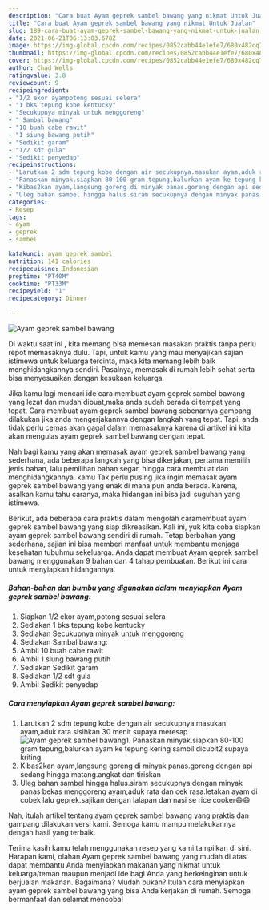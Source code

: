 ```yaml
---
description: "Cara buat Ayam geprek sambel bawang yang nikmat Untuk Jualan"
title: "Cara buat Ayam geprek sambel bawang yang nikmat Untuk Jualan"
slug: 189-cara-buat-ayam-geprek-sambel-bawang-yang-nikmat-untuk-jualan
date: 2021-06-21T06:13:03.678Z
image: https://img-global.cpcdn.com/recipes/0852cabb44e1efe7/680x482cq70/ayam-geprek-sambel-bawang-foto-resep-utama.jpg
thumbnail: https://img-global.cpcdn.com/recipes/0852cabb44e1efe7/680x482cq70/ayam-geprek-sambel-bawang-foto-resep-utama.jpg
cover: https://img-global.cpcdn.com/recipes/0852cabb44e1efe7/680x482cq70/ayam-geprek-sambel-bawang-foto-resep-utama.jpg
author: Chad Wells
ratingvalue: 3.8
reviewcount: 9
recipeingredient:
- "1/2 ekor ayampotong sesuai selera"
- "1 bks tepung kobe kentucky"
- "Secukupnya minyak untuk menggoreng"
- " Sambal bawang"
- "10 buah cabe rawit"
- "1 siung bawang putih"
- "Sedikit garam"
- "1/2 sdt gula"
- "Sedikit penyedap"
recipeinstructions:
- "Larutkan 2 sdm tepung kobe dengan air secukupnya.masukan ayam,aduk rata.sisihkan 30 menit supaya meresap"
- "Panaskan minyak.siapkan 80-100 gram tepung,balurkan ayam ke tepung kering sambil dicubit2 supaya kriting"
- "Kibas2kan ayam,langsung goreng di minyak panas.goreng dengan api sedang hingga matang.angkat dan tiriskan"
- "Uleg bahan sambel hingga halus.siram secukupnya dengan minyak panas bekas menggoreng ayam,aduk rata dan cek rasa.letakan ayam di cobek lalu geprek.sajikan dengan lalapan dan nasi se rice cooker😄😄"
categories:
- Resep
tags:
- ayam
- geprek
- sambel

katakunci: ayam geprek sambel 
nutrition: 141 calories
recipecuisine: Indonesian
preptime: "PT40M"
cooktime: "PT33M"
recipeyield: "1"
recipecategory: Dinner

---
```



![Ayam geprek sambel bawang](https://img-global.cpcdn.com/recipes/0852cabb44e1efe7/680x482cq70/ayam-geprek-sambel-bawang-foto-resep-utama.jpg)

Di waktu  saat ini , kita memang bisa memesan masakan praktis tanpa perlu repot memasaknya dulu. Tapi, untuk kamu yang mau menyajikan sajian istimewa untuk keluarga tercinta, maka kita memang lebih baik menghidangkannya sendiri. Pasalnya, memasak di rumah lebih sehat serta bisa menyesuaikan dengan kesukaan keluarga.

Jika kamu lagi mencari ide cara membuat ayam geprek sambel bawang yang lezat dan mudah dibuat,maka anda sudah berada di tempat yang tepat. Cara membuat ayam geprek sambel bawang  sebenarnya gampang dilakukan jika anda mengerjakannya dengan langkah yang tepat. Tapi, anda tidak perlu cemas akan gagal dalam memasaknya 
karena di artikel ini kita akan mengulas ayam geprek sambel bawang dengan tepat.  



Nah bagi kamu yang akan memasak ayam geprek sambel bawang yang sederhana, ada beberapa langkah yang bisa dikerjakan, pertama memilih jenis bahan, lalu pemilihan bahan segar, hingga cara membuat dan menghidangkannya. kamu Tak perlu pusing jika ingin memasak ayam geprek sambel bawang yang enak di mana pun anda berada. Karena, asalkan kamu  tahu caranya, maka hidangan ini bisa jadi suguhan yang istimewa.

Berikut, ada beberapa cara praktis  dalam mengolah caramembuat ayam geprek sambel bawang yang siap dikreasikan. Kali ini, yuk kita coba siapkan ayam geprek sambel bawang sendiri di rumah. Tetap berbahan yang sederhana, sajian ini bisa memberi manfaat untuk membantu menjaga kesehatan tubuhmu sekeluarga. Anda dapat membuat Ayam geprek sambel bawang menggunakan 9 bahan dan 4 tahap pembuatan. Berikut ini cara untuk menyiapkan hidangannya.

<!--inarticleads1-->

##### Bahan-bahan dan bumbu yang digunakan dalam menyiapkan Ayam geprek sambel bawang:

1. Siapkan 1/2 ekor ayam,potong sesuai selera
1. Sediakan 1 bks tepung kobe kentucky
1. Sediakan Secukupnya minyak untuk menggoreng
1. Sediakan  Sambal bawang:
1. Ambil 10 buah cabe rawit
1. Ambil 1 siung bawang putih
1. Sediakan Sedikit garam
1. Sediakan 1/2 sdt gula
1. Ambil Sedikit penyedap




<!--inarticleads2-->

##### Cara menyiapkan Ayam geprek sambel bawang:

1. Larutkan 2 sdm tepung kobe dengan air secukupnya.masukan ayam,aduk rata.sisihkan 30 menit supaya meresap
<img src="https://img-global.cpcdn.com/steps/35cd92ab7348908f/160x128cq70/ayam-geprek-sambel-bawang-langkah-memasak-1-foto.jpg" alt="Ayam geprek sambel bawang">1. Panaskan minyak.siapkan 80-100 gram tepung,balurkan ayam ke tepung kering sambil dicubit2 supaya kriting
1. Kibas2kan ayam,langsung goreng di minyak panas.goreng dengan api sedang hingga matang.angkat dan tiriskan
1. Uleg bahan sambel hingga halus.siram secukupnya dengan minyak panas bekas menggoreng ayam,aduk rata dan cek rasa.letakan ayam di cobek lalu geprek.sajikan dengan lalapan dan nasi se rice cooker😄😄




Nah, itulah artikel tentang  ayam geprek sambel bawang  yang praktis dan gampang dilakukan versi kami. Semoga kamu mampu melakukannya dengan hasil yang terbaik. 

Terima kasih kamu telah menggunakan resep yang kami tampilkan di sini. Harapan kami, olahan  Ayam geprek sambel bawang yang mudah di atas dapat membantu Anda menyiapkan makanan yang nikmat untuk keluarga/teman maupun menjadi ide bagi Anda yang berkeinginan untuk berjualan makanan. Bagaimana? Mudah bukan? Itulah cara menyiapkan ayam geprek sambel bawang yang bisa Anda kerjakan di rumah. Semoga bermanfaat dan selamat mencoba!

